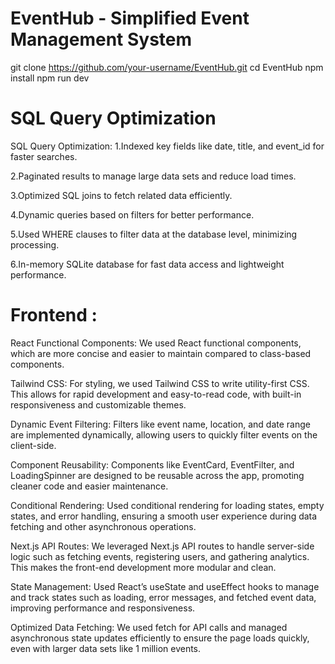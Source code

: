 # EventHub - Simplified Event Management System

git clone https://github.com/your-username/EventHub.git
cd EventHub
npm install
npm run dev

# SQL Query Optimization
SQL Query Optimization:
1.Indexed key fields like date, title, and event_id for faster searches.

2.Paginated results to manage large data sets and reduce load times.

3.Optimized SQL joins to fetch related data efficiently.

4.Dynamic queries based on filters for better performance.

5.Used WHERE clauses to filter data at the database level, minimizing processing.

6.In-memory SQLite database for fast data access and lightweight performance.

# Frontend :

React Functional Components: We used React functional components, which are more concise and easier to maintain compared to class-based components.

Tailwind CSS: For styling, we used Tailwind CSS to write utility-first CSS. This allows for rapid development and easy-to-read code, with built-in responsiveness and customizable themes.

Dynamic Event Filtering: Filters like event name, location, and date range are implemented dynamically, allowing users to quickly filter events on the client-side.

Component Reusability: Components like EventCard, EventFilter, and LoadingSpinner are designed to be reusable across the app, promoting cleaner code and easier maintenance.

Conditional Rendering: Used conditional rendering for loading states, empty states, and error handling, ensuring a smooth user experience during data fetching and other asynchronous operations.

Next.js API Routes: We leveraged Next.js API routes to handle server-side logic such as fetching events, registering users, and gathering analytics. This makes the front-end development more modular and clean.

State Management: Used React’s useState and useEffect hooks to manage and track states such as loading, error messages, and fetched event data, improving performance and responsiveness.

Optimized Data Fetching: We used fetch for API calls and managed asynchronous state updates efficiently to ensure the page loads quickly, even with larger data sets like 1 million events.